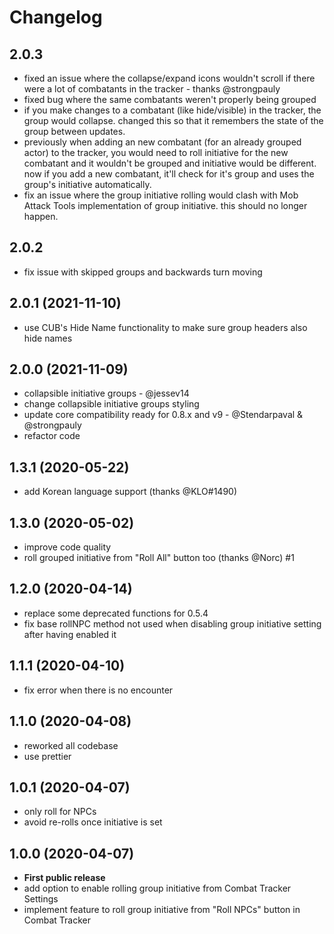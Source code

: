 # Changelog

## 2.0.3
- fixed an issue where the collapse/expand icons wouldn't scroll if there were a lot of combatants in the tracker - thanks @strongpauly
- fixed bug where the same combatants weren't properly being grouped
- if you make changes to a combatant (like hide/visible) in the tracker, the group would collapse. changed this so that it remembers the state of the group between updates.
- previously when adding an new combatant (for an already grouped actor) to the tracker, you would need to roll initiative for the new combatant and it wouldn't be grouped and initiative would be different. now if you add a new combatant, it'll check for it's group and uses the group's initiative automatically.
- fix an issue where the group initiative rolling would clash with Mob Attack Tools implementation of group initiative. this should no longer happen.

## 2.0.2

- fix issue with skipped groups and backwards turn moving

## 2.0.1 (2021-11-10)

- use CUB's Hide Name functionality to make sure group headers also hide names

## 2.0.0 (2021-11-09)

- collapsible initiative groups - @jessev14
- change collapsible initiative groups styling
- update core compatibility ready for 0.8.x and v9 - @Stendarpaval & @strongpauly
- refactor code

## 1.3.1 (2020-05-22)

- add Korean language support (thanks @KLO#1490)

## 1.3.0 (2020-05-02)

- improve code quality
- roll grouped initiative from "Roll All" button too (thanks @Norc) #1

## 1.2.0 (2020-04-14)

- replace some deprecated functions for 0.5.4
- fix base rollNPC method not used when disabling group initiative setting after having enabled it

## 1.1.1 (2020-04-10)

- fix error when there is no encounter

## 1.1.0 (2020-04-08)

- reworked all codebase
- use prettier

## 1.0.1 (2020-04-07)

- only roll for NPCs
- avoid re-rolls once initiative is set

## 1.0.0 (2020-04-07)

- **First public release**
- add option to enable rolling group initiative from Combat Tracker Settings
- implement feature to roll group initiative from "Roll NPCs" button in Combat Tracker
